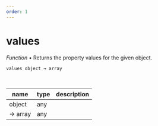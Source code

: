 ```yaml
---
order: 1
---
```

# values

_Function_ &bull; Returns the property values for the given object.

<pre><code>values object &rarr; array</code></pre>
<br>

| name | type | description |
|------|------|-------------|
|object|any||
|&rarr; array|any||



